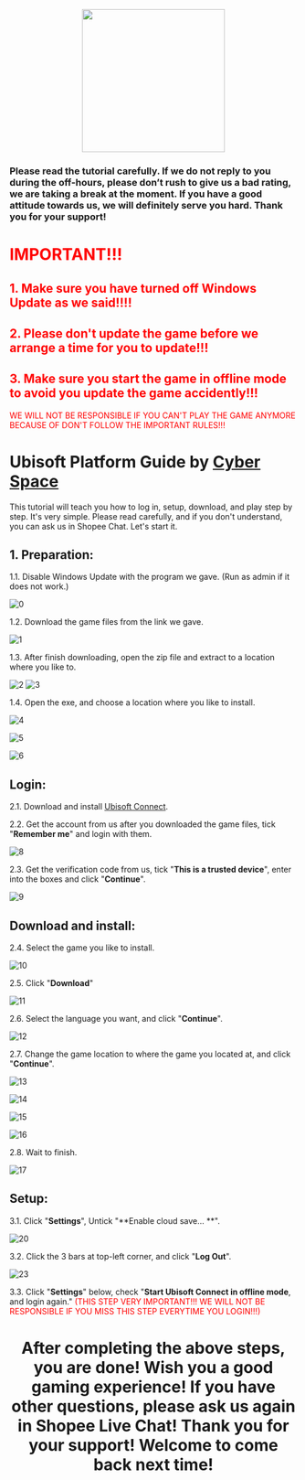 <p align="center">
<img src="https://user-images.githubusercontent.com/91774682/135708227-fefb44fa-ae60-4d5b-8cdf-a68d30176e66.png" width="250" height="250">
</p>

### Please read the tutorial carefully. If we do not reply to you during the off-hours, please don’t rush to give us a bad rating, we are taking a break at the moment. If you have a good attitude towards us, we will definitely serve you hard. Thank you for your support!
 
 
# <span style="color: red;">IMPORTANT!!!</span>
## <span style="color: red;">1. Make sure you have turned off Windows Update as we said!!!!</span>
## <span style="color: red;">2. Please don't update the game before we arrange a time for you to update!!!
## <span style="color: red;">3. Make sure you start the game in offline mode to avoid you update the game accidently!!!</span>
  
<span style="color: red;">WE WILL NOT BE RESPONSIBLE IF YOU CAN'T PLAY THE GAME ANYMORE BECAUSE OF DON'T FOLLOW THE IMPORTANT RULES!!! </span>

# Ubisoft Platform Guide by [Cyber Space](https://shopee.com.my/cyberspace1902)
This tutorial will teach you how to log in, setup, download, and play step by step. It's very simple. Please read carefully, and if you don't understand, you can ask us in Shopee Chat. Let's start it.

## 1. Preparation: 
1.1. Disable Windows Update with the program we gave. (Run as admin if it does not work.)

![0](https://user-images.githubusercontent.com/91774682/136052890-bc2c4922-56f2-4c3e-acad-333cd9d764eb.jpg)

1.2. Download the game files from the link we gave.

![1](https://user-images.githubusercontent.com/91774682/136052997-3e5f2959-a756-4929-9bd0-6dc2c61ec75b.jpg)

1.3. After finish downloading, open the zip file and extract to a location where you like to.

![2](https://user-images.githubusercontent.com/91774682/136053318-f6dee91c-d7a7-49bd-9451-2a1766924410.jpg)
![3](https://user-images.githubusercontent.com/91774682/136053311-a0b6bd98-77c3-47b3-a1b4-771fcb407300.jpg)

1.4. Open the exe, and choose a location where you like to install.

![4](https://user-images.githubusercontent.com/91774682/136053514-e20ca276-32c3-4c8f-94c2-008960895021.jpg)

![5](https://user-images.githubusercontent.com/91774682/136053560-a97b9576-cbbb-42de-af78-3955c0e7f5b6.jpg)

![6](https://user-images.githubusercontent.com/91774682/136053591-23be3ce6-6669-469d-990d-369c3f98f983.jpg)

## Login: 

2.1. Download and install [Ubisoft Connect](https://ubi.li/4vxt9).

2.2. Get the account from us after you downloaded the game files, tick "**Remember me**" and login with them.

![8](https://user-images.githubusercontent.com/91774682/136053934-51f379c8-ab44-4499-9c5d-b20f544f5099.jpg)

2.3. Get the verification code from us, tick "**This is a trusted device**", enter into the boxes and click "**Continue**".

![9](https://user-images.githubusercontent.com/91774682/136054439-05405167-d25a-49ba-a24d-67097eabd818.jpg)

## Download and install: 

2.4. Select the game you like to install.

![10](https://user-images.githubusercontent.com/91774682/136054601-281129d6-0a4f-4d4f-91ce-cc30bf1b861d.jpg)

2.5. Click "**Download**"

![11](https://user-images.githubusercontent.com/91774682/136056535-ade34cc5-011b-415f-8611-0746f528abe3.jpg)

2.6. Select the language you want, and click "**Continue**".

![12](https://user-images.githubusercontent.com/91774682/136056690-2abf15d3-2177-489a-a56a-5c4a25780767.jpg)

2.7. Change the game location to where the game you located at, and click "**Continue**".

![13](https://user-images.githubusercontent.com/91774682/136056941-f5ac543a-2cd0-438d-871d-f12846aa8f5f.jpg)

![14](https://user-images.githubusercontent.com/91774682/136056945-9298fea8-816e-4fae-9079-4ff0a8276967.jpg)

![15](https://user-images.githubusercontent.com/91774682/136056936-7ff3c4be-fcf5-4c19-bc04-f490897d8fd0.jpg)

![16](https://user-images.githubusercontent.com/91774682/136057008-d15126c3-2300-4c5b-82ba-599ece0f66d5.jpg)

2.8. Wait to finish.

![17](https://user-images.githubusercontent.com/91774682/136057112-3ff1f3a1-6a8c-479e-a99e-12e2580e602a.jpg)

## Setup: 

3.1. Click "**Settings**", Untick "**Enable cloud save... **".

![20](https://user-images.githubusercontent.com/91774682/136060097-7a5f2f5c-9fac-4445-aaba-56cd31b3a4dd.jpg)

3.2. Click the 3 bars at top-left corner, and click "**Log Out**".

![23](https://user-images.githubusercontent.com/91774682/136060515-c96b1d69-c62f-43f4-8e89-a2abe997f818.jpg)

3.3. Click "**Settings**" below, check "**Start Ubisoft Connect in offline mode**, and login again." <span style="color: red;">(THIS STEP VERY IMPORTANT!!! WE WILL NOT BE RESPONSIBLE IF YOU MISS THIS STEP EVERYTIME YOU LOGIN!!!)</span>


<h2></h2>

<center> <h1>After completing the above steps, you are done! Wish you a good gaming experience! If you have other questions, please ask us again in Shopee Live Chat! Thank you for your support! Welcome to come back next time!</h1> </center>





